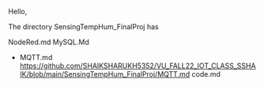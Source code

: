 Hello,

The directory SensingTempHum_FinalProj has 

NodeRed.md
MySQL.Md
- MQTT.md
https://github.com/SHAIKSHARUKH5352/VU_FALL22_IOT_CLASS_SSHAIK/blob/main/SensingTempHum_FinalProj/MQTT.md
code.md
